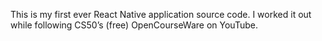 This is my first ever React Native application source code. I worked it out while following CS50’s (free) OpenCourseWare on YouTube.

